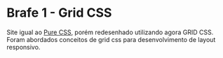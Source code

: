 # Brafe 1 - Grid CSS

Site igual ao [Pure CSS](https://github.com/taisesoares/brafe1-pure-css), porém redesenhado utilizando agora GRID CSS. Foram abordados conceitos de grid css para desenvolvimento de layout responsivo.
